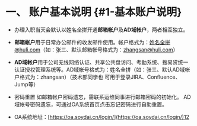 # 一、 账户基本说明 {#1-基本账户说明}

* 办理入职当天会默认以姓名全拼开通**邮箱帐户**及**AD域帐户**，两者相互独立。

* **邮箱帐户**用于日常办公邮件的收发邮件使用。帐户格式为：姓名全拼@huli.com（如：张三、默认邮箱帐号格式为：zhangsan@huli.com）

* **AD域帐户**用于公司无线网络认证、共享公共盘访问、考勤系统、搜易贷统一认证授权管理系统等。AD域帐号格式为：姓名全拼（如：张三、默认AD域帐户格式为：zhangsan）（技术部同学也 可用于登录JIRA、Confluence、Jump等）

* 密码重置 如邮箱帐户密码遗忘，需联系运维同事进行邮箱密码的初始化。 AD域帐号密码遗忘，可通过OA系统首页点击忘记密码进行自助重置。

* OA系统地址：[https://oa.soydai.cn/login/](https://oa.soydai.cn/login/)12



